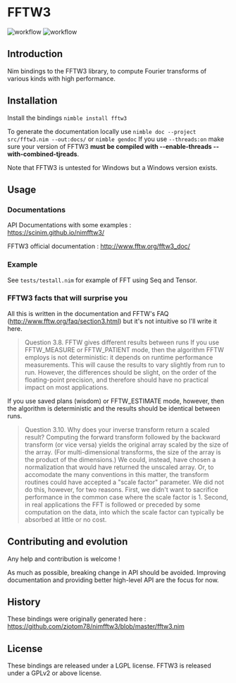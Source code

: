 # FFTW3

![workflow](https://github.com/SciNim/nimfftw3/actions/workflows/ci.yml/badge.svg)
![workflow](https://github.com/SciNim/nimfftw3/actions/workflows/docs.yml/badge.svg)

## Introduction

Nim bindings to the FFTW3 library, to compute Fourier transforms of various kinds with high performance.

## Installation

Install the bindings `nimble install fftw3` 

To generate the documentation locally use ``nimble doc --project src/fftw3.nim --out:docs/`` or ``nimble gendoc``
If you use ``--threads:on`` make sure your version of FFTW3 **must be compiled with --enable-threads --with-combined-tjreads**.

Note that FFTW3 is untested for Windows but a Windows version exists. 

## Usage

### Documentations

API Documentations with some examples : https://scinim.github.io/nimfftw3/

FFTW3 official documentation : http://www.fftw.org/fftw3_doc/

### Example

See ``tests/testall.nim`` for example of FFT using Seq and Tensor.

### FFTW3 facts that will surprise you 

All this is written in the documentation and FFTW's FAQ (http://www.fftw.org/faq/section3.html) but it's not intuitive so I'll write it here. 

> Question 3.8. FFTW gives different results between runs
 If you use FFTW_MEASURE or FFTW_PATIENT mode, then the algorithm FFTW employs is not deterministic: it depends on runtime performance measurements. This will cause the results to vary slightly from run to run. However, the differences should be slight, on the order of the floating-point precision, and therefore should have no practical impact on most applications.

 If you use saved plans (wisdom) or FFTW_ESTIMATE mode, however, then the algorithm is deterministic and the results should be identical between runs.

>  Question 3.10. Why does your inverse transform return a scaled result?
Computing the forward transform followed by the backward transform (or vice versa) yields the original array scaled by the size of the array. (For multi-dimensional transforms, the size of the array is the product of the dimensions.) We could, instead, have chosen a normalization that would have returned the unscaled array. Or, to accomodate the many conventions in this matter, the transform routines could have accepted a "scale factor" parameter. We did not do this, however, for two reasons. First, we didn't want to sacrifice performance in the common case where the scale factor is 1. Second, in real applications the FFT is followed or preceded by some computation on the data, into which the scale factor can typically be absorbed at little or no cost. 

## Contributing and evolution

Any help and contribution is welcome !

As much as possible, breaking change in API should be avoided.
Improving documentation and providing better high-level API are the focus for now.

## History

These bindings were originally generated here : https://github.com/ziotom78/nimfftw3/blob/master/fftw3.nim

## License

These bindings are released under a LGPL license. FFTW3 is released under a GPLv2 or above license.
